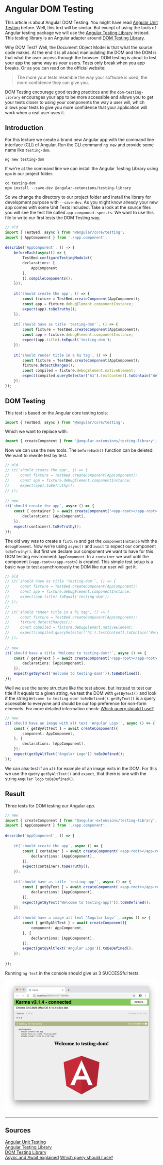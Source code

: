 # Angular DOM Testing

This article is about Angular DOM Testing. You might have read [Angular Unit Testing][1] before. Well, this text will be similar. But except of using the tools of Angular testing package we will use the [Angular Testing Library][1] instead. This testing library is an Angular adapter around [DOM Testing Library][2]. 

Why DOM Test? Well, the Document Object Model is that what the source code makes. At the end it is all about manipulating the DOM and the DOM is that what the user access through the browser. DOM testing is about to test your app the same way as your users. Tests only break when you app breaks. Or as you can read on the official website:

> The more your tests resemble the way your software is used, the more confidence they can give you.

DOM Testing encourage good testing practices and the `dom-testing-library` encourages your app to be more accessible and allows you to get your tests closer to using your components the way a user will, which allows your tests to give you more confidence that your application will work when a real user uses it.

## Introduction

For this lecture we create a brand new Angular app with the command line interface (CLI) of Angular. Run the CLI command `ng new` and provide some name like `testing-dom`.

```console
ng new testing-dom
```

If we're at the command line we can install the Angular Testing Library using `npm` in our project folder.

```console
cd testing-dom
npm install --save-dev @angular-extensions/testing-library
```

So we change the directory to our project folder and install the library for development purpose with `--save-dev`. As you might know already your new app comes with some Unit Tests included. Take a look at the source files you will see the test file called `app.component.spec.ts`. We want to use this file to write our first tests the DOM Testing way.

```typescript
// old
import { TestBed, async } from '@angular/core/testing';
import { AppComponent } from './app.component';

describe('AppComponent', () => {
    beforeEach(async(() => {
        TestBed.configureTestingModule({
        declarations: [
            AppComponent
        ],
        }).compileComponents();
    }));

    it('should create the app', () => {
        const fixture = TestBed.createComponent(AppComponent);
        const app = fixture.debugElement.componentInstance;
        expect(app).toBeTruthy();
    });

    it(`should have as title 'testing-dom'`, () => {
        const fixture = TestBed.createComponent(AppComponent);
        const app = fixture.debugElement.componentInstance;
        expect(app.title).toEqual('testing-dom');
    });

    it('should render title in a h1 tag', () => {
        const fixture = TestBed.createComponent(AppComponent);
        fixture.detectChanges();
        const compiled = fixture.debugElement.nativeElement;
        expect(compiled.querySelector('h1').textContent).toContain('Welcome to testing-dom!');
    });
});
```

## DOM Testing

This test is based on the Angular core testing tools:

```typescript
import { TestBed, async } from '@angular/core/testing';
```

Which we want to replace with:

```typescript
import { createComponent } from '@angular-extensions/testing-library';
```

Now we can use the new tools. The `beforeEach()` function can be deleted. We want to rewrite test by test.

```typescript
// old
// it('should create the app', () => {
//     const fixture = TestBed.createComponent(AppComponent);
//     const app = fixture.debugElement.componentInstance;
//     expect(app).toBeTruthy();
// });

// new
it(`should create the app`, async () => {
    const { container } = await createComponent('<app-root></app-root>', {
        declarations: [AppComponent],
    });
    expect(container).toBeTruthy();
});
```

The old way was to create a `fixture` and get the `componentInstance` with the `debugElement`. Now we're using `async()` and `await` to expect our component `toBeTruthy()`. But first we declare our component we want to have for this DOM testing environment: `AppComponent`. In a `container` we wait until the component (`<app-root></app-root>`) is created. This simple test setup is a basic way to test asynchronously the DOM like our user will get it.

```typescript
// old
// it(`should have as title 'testing-dom'`, () => {
//     const fixture = TestBed.createComponent(AppComponent);
//     const app = fixture.debugElement.componentInstance;
//     expect(app.title).toEqual('testing-dom');
// });
//
// it('should render title in a h1 tag', () => {
//     const fixture = TestBed.createComponent(AppComponent);
//     fixture.detectChanges();
//     const compiled = fixture.debugElement.nativeElement;
//     expect(compiled.querySelector('h1').textContent).toContain('Welcome to testing-dom!');
// });

// new
it(`should have a title 'Welcome to testing-dom!'`, async () => {
    const { getByText } = await createComponent('<app-root></app-root>', {
        declarations: [AppComponent],
    });
    expect(getByText('Welcome to testing-dom!')).toBeDefined();
});
```

Well we use the same structure like the test above, but instead to test our title if it equals to a given string, we test the DOM with `getByText()` and look if the string `Welcome to testing-dom!` `toBeDefined()`. `getByText()` is a query accessible to everyone and should be our top preference for non-form elmenets. For more detailed information check: [Which query should I use?][4] 

```typescript
// new
it(`should have an image with alt text 'Angular Logo'`, async () => {
    const { getByAltText } = await createComponent({
        component: AppComponent,
    }, {
        declarations: [AppComponent],
    });
    expect(getByAltText('Angular Logo')).toBeDefined();
});
```

We can also test if an `alt` for example of an image exits in the DOM. For this we use the query `getByAltText()` and `expect`, that there is one with the string `Angular logo` `toBeDefined()`.

## Result 

Three tests for DOM testing our Angular app.

```typescript
// new
import { createComponent } from '@angular-extensions/testing-library';
import { AppComponent } from './app.component';

describe('AppComponent', () => {

    it(`should create the app`, async () => {
        const { container } = await createComponent('<app-root></app-root>', {
            declarations: [AppComponent],
        });
        expect(container).toBeTruthy();
    });

    it(`should have as title 'testing-app'`, async () => {
        const { getByText } = await createComponent('<app-root></app-root>', {
            declarations: [AppComponent],
        });
        expect(getByText('Welcome to testing-app!')).toBeDefined();
    });

    it(`should have a image alt text 'Angular Logo'`, async () => {
        const { getByAltText } = await createComponent({
            component: AppComponent,
        }, {
            declarations: [AppComponent],
        });
        expect(getByAltText('Angular Logo')).toBeDefined();
    });

});
```

Running `ng test` in the console should give us 3 SUCCESSful tests. 

![DOM Testing in Angular](img/testing-dom_ng-test_success_browser.png)

---

## Sources

[Angular Unit Testing][0]  
[Angular Testing Library][1]  
[DOM Testing Library][2]  
[Async and Await explained][3] 
[Which query should I use?][4] 

[0]: angular-unit-testing.md "Angular Unit Testing"  
[1]: https://testing-library.com/angular "Angular Testing Library"  
[2]: https://testing-library.com/ "DOM Testing Library"  
[3]: https://nikgrozev.com/2017/10/01/async-await/ "Async and Await explained"
[4]: https://testing-library.com/docs/guide-which-query "Which query should I use?"

